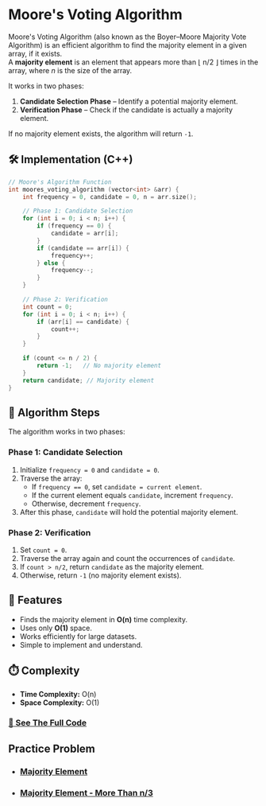 # Moore's Voting Algorithm

Moore's Voting Algorithm (also known as the Boyer–Moore Majority Vote Algorithm) is an efficient algorithm to find the majority element in a given array, if it exists.  
A **majority element** is an element that appears more than ⌊ n/2 ⌋ times in the array, where *n* is the size of the array.   

It works in two phases:
1. **Candidate Selection Phase** – Identify a potential majority element.
2. **Verification Phase** – Check if the candidate is actually a majority element.

If no majority element exists, the algorithm will return `-1`.


## 🛠️ Implementation (C++)

```cpp
// Moore's Algorithm Function
int moores_voting_algorithm (vector<int> &arr) {
    int frequency = 0, candidate = 0, n = arr.size();

    // Phase 1: Candidate Selection
    for (int i = 0; i < n; i++) {
        if (frequency == 0) {
            candidate = arr[i];
        }
        if (candidate == arr[i]) {
            frequency++;
        } else {
            frequency--;
        }
    }

    // Phase 2: Verification
    int count = 0;
    for (int i = 0; i < n; i++) {
        if (arr[i] == candidate) {
            count++;
        }
    }

    if (count <= n / 2) {
        return -1;   // No majority element
    }
    return candidate; // Majority element
}
```

## 📝 Algorithm Steps

The algorithm works in two phases:

### Phase 1: Candidate Selection
1. Initialize `frequency = 0` and `candidate = 0`.
2. Traverse the array:
   - If `frequency == 0`, set `candidate = current element`.
   - If the current element equals `candidate`, increment `frequency`.
   - Otherwise, decrement `frequency`.
3. After this phase, `candidate` will hold the potential majority element.

### Phase 2: Verification
1. Set `count = 0`.
2. Traverse the array again and count the occurrences of `candidate`.
3. If `count > n/2`, return `candidate` as the majority element.
4. Otherwise, return `-1` (no majority element exists).

## 🚀 Features
- Finds the majority element in **O(n)** time complexity.
- Uses only **O(1)** space.
- Works efficiently for large datasets.
- Simple to implement and understand.


## ⏱️ Complexity
- **Time Complexity:** O(n)  
- **Space Complexity:** O(1)


### [📌 See The Full Code](moores_voting_algorithm.cpp/)

## Practice Problem

- ### [Majority Element](https://www.geeksforgeeks.org/problems/majority-element-1587115620/1)

- ### [Majority Element - More Than n/3](https://www.geeksforgeeks.org/problems/majority-vote/1)